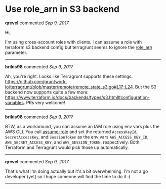 # Use role_arn in S3 backend

**qrevel** commented *Sep 9, 2017*

Hi,

I'm using cross-account roles with clients.
I can assume a role with terraform s3 backend config but terragrunt seems to ignore the [role_arn ](https://www.terraform.io/docs/backends/types/s3.html#role_arn) parameter.
<br />
***


**brikis98** commented *Sep 9, 2017*

Ah, you're right. Looks like Terragrunt supports these settings: https://github.com/gruntwork-io/terragrunt/blob/master/remote/remote_state_s3.go#L17-L24. But the S3 backend now supports quite a few more: https://www.terraform.io/docs/backends/types/s3.html#configuration-variables. PRs very welcome!
***

**brikis98** commented *Sep 9, 2017*

BTW, as a workaround, you can assume an IAM role using env vars plus the AWS CLI. You call [assume-role](http://docs.aws.amazon.com/cli/latest/reference/sts/assume-role.html) and set the returned `AccessKeyId`, `SecretAccessKey`, and `SessionToken` as the env vars `AWS_ACCESS_KEY_ID`, `AWS_SECRET_ACCESS_KEY`, and `AWS_SESSION_TOKEN`, respectively. Both Terraform and Terragrunt would pick those up automatically.
***

**qrevel** commented *Sep 9, 2017*

That's what I'm doing actually but it's a bit overwhelming.
I'm not a go developer (yet) so I hope someone will find the time to do it :)
***

